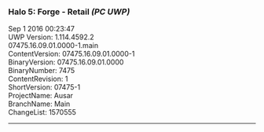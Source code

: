 ### Halo 5: Forge - Retail _(PC UWP)_
Sep  1 2016 00:23:47  
UWP Version: 1.114.4592.2  
07475.16.09.01.0000-1.main  
ContentVersion: 07475.16.09.01.0000-1  
BinaryVersion: 07475.16.09.01.0000  
BinaryNumber: 7475  
ContentRevision: 1  
ShortVersion: 07475-1  
ProjectName: Ausar  
BranchName:	Main  
ChangeList:	1570555  

---